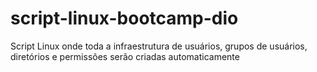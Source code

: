 # script-linux-bootcamp-dio
Script Linux onde toda a infraestrutura de usuários, grupos de usuários, diretórios e permissões serão criadas automaticamente
